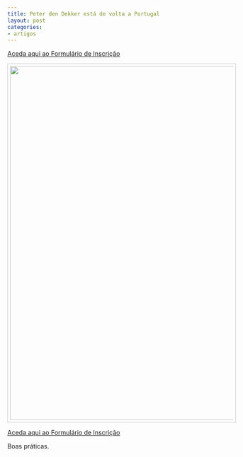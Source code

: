 ```yaml
---
title: Peter den Dekker está de volta a Portugal
layout: post
categories:
- artigos
---
```

[Aceda aqui ao Formulário de Inscrição](http://form.jotformeu.com/form/40704420027340)

<p align="center"><img src="http://lourencoazevedo.com/pimagens/2015-03-03.jpg" style="border: 1px solid #ccc; padding: 5px; width: 800px"></p>

[Aceda aqui ao Formulário de Inscrição](http://form.jotformeu.com/form/40704420027340)

Boas práticas.
